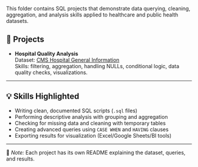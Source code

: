 This folder contains SQL projects that demonstrate data querying, cleaning, aggregation, and analysis skills applied to healthcare and public health datasets.  

## 📂 Projects
- **Hospital Quality Analysis**  
  Dataset: [CMS Hospital General Information](https://data.cms.gov/provider-data/dataset/xubh-q36u)  
  Skills: filtering, aggregation, handling NULLs, conditional logic, data quality checks, visualizations.  
  

---

## 💡 Skills Highlighted
- Writing clean, documented SQL scripts (`.sql` files)  
- Performing descriptive analysis with grouping and aggregation  
- Checking for missing data and cleaning with temporary tables  
- Creating advanced queries using `CASE WHEN` and `HAVING` clauses  
- Exporting results for visualization (Excel/Google Sheets/BI tools)  

---

📌 *Note:* Each project has its own README explaining the dataset, queries, and results.
